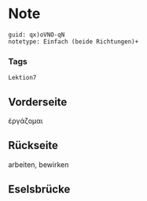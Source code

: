 # Note
```
guid: qx)oVNO-qN
notetype: Einfach (beide Richtungen)+
```

### Tags
```
Lektion7
```

## Vorderseite
ἐργάζoμαι

## Rückseite
arbeiten, bewirken

## Eselsbrücke

